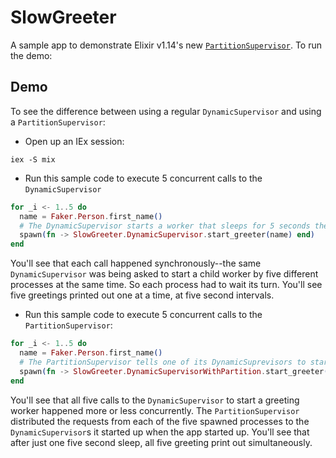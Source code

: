 # SlowGreeter

A sample app to demonstrate Elixir v1.14's new [`PartitionSupervisor`](https://hexdocs.pm/elixir/main/PartitionSupervisor.html). To run the demo:

## Demo

To see the difference between using a regular `DynamicSupervisor` and using a `PartitionSupervisor`:

* Open up an IEx session:

```
iex -S mix
```

* Run this sample code to execute 5 concurrent calls to the `DynamicSupervisor`

```elixir
for _i <- 1..5 do
  name = Faker.Person.first_name()
  # The DynamicSupervisor starts a worker that sleeps for 5 seconds then puts a greeting
  spawn(fn -> SlowGreeter.DynamicSupervisor.start_greeter(name) end)
end
```

You'll see that each call happened synchronously--the same `DynamicSupervisor` was being asked to start a child worker by five different processes at the same time. So each process had to wait its turn. You'll see five greetings printed out one at a time, at five second intervals.

* Run this sample code to execute 5 concurrent calls to the `PartitionSupervisor`:

```elixir
for _i <- 1..5 do
  name = Faker.Person.first_name()
  # The PartitionSupervisor tells one of its DynamicSuprevisors to start a worker that sleeps for 5 seconds then puts a greeting
  spawn(fn -> SlowGreeter.DynamicSupervisorWithPartition.start_greeter(name) end)
end
```

You'll see that all five calls to the `DynamicSupervisor` to start a greeting worker happened more or less concurrently. The `PartitionSupervisor` distributed the requests from each of the five spawned processes to the `DynamicSupervisor`s it started up when the app started up. You'll see that after just one five second sleep, all five greeting print out simultaneously.
